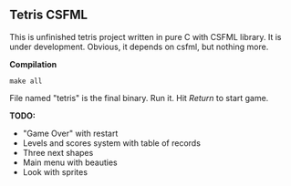 ## Tetris CSFML

This is unfinished tetris project written in pure C with CSFML library. It is under development. Obvious, it depends on csfml, but nothing more.

__Compilation__
```
make all
```
File named "tetris" is the final binary. Run it. Hit *Return* to start game.

__TODO:__

- "Game Over" with restart
- Levels and scores system with table of records
- Three next shapes
- Main menu with beauties
- Look with sprites
